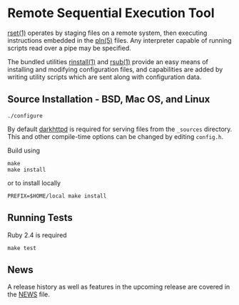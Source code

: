 Remote Sequential Execution Tool
================================

[rset(1)] operates by staging files on a remote system, then executing
instructions embedded in the [pln(5)] files. Any interpreter capable of running
scripts read over a pipe may be specified.

The bundled utilities [rinstall(1)] and [rsub(1)] provide an easy means of
installing and modifying configuration files, and capabilities are added by
writing utility scripts which are sent along with configuration data.

Source Installation - BSD, Mac OS, and Linux
--------------------------------------------

    ./configure

By default [darkhttpd] is required for serving files from the `_sources`
directory. This and other compile-time options can be changed by editing
`config.h`.

Build using

    make
    make install

or to install locally

    PREFIX=$HOME/local make install

Running Tests
-------------

Ruby 2.4 is required

    make test

News
----

A release history as well as features in the upcoming release are covered in the
[NEWS] file.

[darkhttpd]: https://unix4lyfe.org/darkhttpd/
[NEWS]: https://raw.githubusercontent.com/eradman/rset/master/NEWS
[rset(1)]: http://scriptedconfiguration.org/man/rset.1.html
[pln(5)]: http://scriptedconfiguration.org/man/pln.5.html
[rinstall(1)]: http://scriptedconfiguration.org/man/rinstall.1.html
[rsub(1)]: http://scriptedconfiguration.org/man/rsub.1.html
